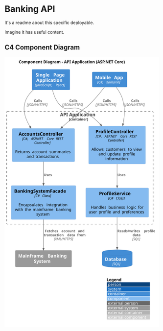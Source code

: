 # Banking API

It's a readme about this specific deployable. 

Imagine it has useful content.

## C4 Component Diagram

![C4 Container diagram for the API](../.images/api-component.svg)